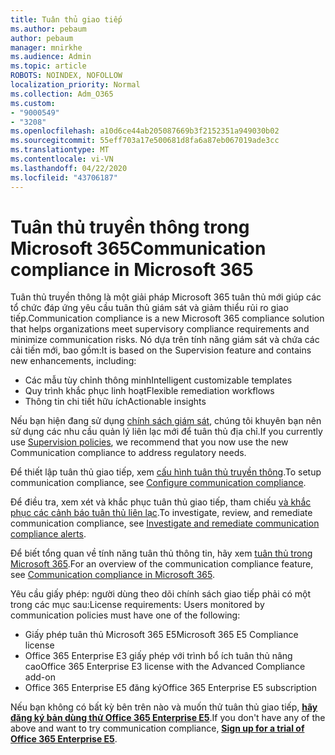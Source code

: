 ```yaml
---
title: Tuân thủ giao tiếp
ms.author: pebaum
author: pebaum
manager: mnirkhe
ms.audience: Admin
ms.topic: article
ROBOTS: NOINDEX, NOFOLLOW
localization_priority: Normal
ms.collection: Adm_O365
ms.custom:
- "9000549"
- "3208"
ms.openlocfilehash: a10d6ce44ab205087669b3f2152351a949030b02
ms.sourcegitcommit: 55eff703a17e500681d8fa6a87eb067019ade3cc
ms.translationtype: MT
ms.contentlocale: vi-VN
ms.lasthandoff: 04/22/2020
ms.locfileid: "43706187"
---
```

# <a name="communication-compliance-in-microsoft-365"></a><span data-ttu-id="1054d-102">Tuân thủ truyền thông trong Microsoft 365</span><span class="sxs-lookup"><span data-stu-id="1054d-102">Communication compliance in Microsoft 365</span></span>

<span data-ttu-id="1054d-103">Tuân thủ truyền thông là một giải pháp Microsoft 365 tuân thủ mới giúp các tổ chức đáp ứng yêu cầu tuân thủ giám sát và giảm thiểu rủi ro giao tiếp.</span><span class="sxs-lookup"><span data-stu-id="1054d-103">Communication compliance is a new Microsoft 365 compliance solution that helps organizations meet supervisory compliance requirements and minimize communication risks.</span></span> <span data-ttu-id="1054d-104">Nó dựa trên tính năng giám sát và chứa các cải tiến mới, bao gồm:</span><span class="sxs-lookup"><span data-stu-id="1054d-104">It is based on the Supervision feature and contains new enhancements, including:</span></span>

- <span data-ttu-id="1054d-105">Các mẫu tùy chỉnh thông minh</span><span class="sxs-lookup"><span data-stu-id="1054d-105">Intelligent customizable templates</span></span>
- <span data-ttu-id="1054d-106">Quy trình khắc phục linh hoạt</span><span class="sxs-lookup"><span data-stu-id="1054d-106">Flexible remediation workflows</span></span>
- <span data-ttu-id="1054d-107">Thông tin chi tiết hữu ích</span><span class="sxs-lookup"><span data-stu-id="1054d-107">Actionable insights</span></span>

<span data-ttu-id="1054d-108">Nếu bạn hiện đang sử dụng [chính sách giám sát](https://docs.microsoft.com/microsoft-365/compliance/supervision-policies), chúng tôi khuyên bạn nên sử dụng các nhu cầu quản lý liên lạc mới để tuân thủ địa chỉ.</span><span class="sxs-lookup"><span data-stu-id="1054d-108">If you currently use [Supervision policies](https://docs.microsoft.com/microsoft-365/compliance/supervision-policies), we recommend that you now use the new Communication compliance to address regulatory needs.</span></span>

<span data-ttu-id="1054d-109">Để thiết lập tuân thủ giao tiếp, xem [cấu hình tuân thủ truyền thông](https://docs.microsoft.com/microsoft-365/compliance/communication-compliance-configure).</span><span class="sxs-lookup"><span data-stu-id="1054d-109">To setup communication compliance, see [Configure communication compliance](https://docs.microsoft.com/microsoft-365/compliance/communication-compliance-configure).</span></span>

<span data-ttu-id="1054d-110">Để điều tra, xem xét và khắc phục tuân thủ giao tiếp, tham chiếu [và khắc phục các cảnh báo tuân thủ liên lạc](https://docs.microsoft.com/microsoft-365/compliance/communication-compliance-investigate-remediate).</span><span class="sxs-lookup"><span data-stu-id="1054d-110">To investigate, review, and remediate communication compliance, see [Investigate and remediate communication compliance alerts](https://docs.microsoft.com/microsoft-365/compliance/communication-compliance-investigate-remediate).</span></span>

<span data-ttu-id="1054d-111">Để biết tổng quan về tính năng tuân thủ thông tin, hãy xem [tuân thủ trong Microsoft 365](https://docs.microsoft.com/microsoft-365/compliance/communication-compliance).</span><span class="sxs-lookup"><span data-stu-id="1054d-111">For an overview of the communication compliance feature, see [Communication compliance in Microsoft 365](https://docs.microsoft.com/microsoft-365/compliance/communication-compliance).</span></span>

<span data-ttu-id="1054d-112">Yêu cầu giấy phép: người dùng theo dõi chính sách giao tiếp phải có một trong các mục sau:</span><span class="sxs-lookup"><span data-stu-id="1054d-112">License requirements: Users monitored by communication policies must have one of the following:</span></span>

- <span data-ttu-id="1054d-113">Giấy phép tuân thủ Microsoft 365 E5</span><span class="sxs-lookup"><span data-stu-id="1054d-113">Microsoft 365 E5 Compliance license</span></span>
- <span data-ttu-id="1054d-114">Office 365 Enterprise E3 giấy phép với trình bổ ích tuân thủ nâng cao</span><span class="sxs-lookup"><span data-stu-id="1054d-114">Office 365 Enterprise E3 license with the Advanced Compliance add-on</span></span>
- <span data-ttu-id="1054d-115">Office 365 Enterprise E5 đăng ký</span><span class="sxs-lookup"><span data-stu-id="1054d-115">Office 365 Enterprise E5 subscription</span></span>

<span data-ttu-id="1054d-116">Nếu bạn không có bất kỳ bên trên nào và muốn thử tuân thủ giao tiếp, **[hãy đăng ký bản dùng thử Office 365 Enterprise E5](https://go.microsoft.com/fwlink/p/?LinkID=698279)**.</span><span class="sxs-lookup"><span data-stu-id="1054d-116">If you don't have any of the above and want to try communication compliance, **[Sign up for a trial of Office 365 Enterprise E5](https://go.microsoft.com/fwlink/p/?LinkID=698279)**.</span></span>